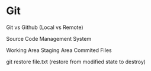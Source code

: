 # Git
Git vs Github (Local vs Remote)

Source Code Management System

Working Area
Staging Area
Commited Files

git restore file.txt (restore from modified state to destroy)